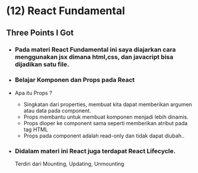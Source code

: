# (12) React Fundamental

## Three Points I Got

* ### Pada materi React Fundamental ini saya diajarkan cara menggunakan jsx dimana html,css, dan javacript bisa dijadikan satu file.

* ### Belajar Komponen dan Props pada React
* Apa itu Props ?

    * Singkatan dari properties, membuat kita dapat memberikan argumen atau data pada component.
    * Props membantu untuk membuat komponen menjadi lebih dinamis.
    * Props dioper ke component sama seperti memberikan atribut pada tag HTML
    * Props pada component adalah read-only dan tidak dapat diubah..

* ### Didalam materi ini React juga terdapat React Lifecycle.
    Terdiri dari Mounting, Updating, Unmounting